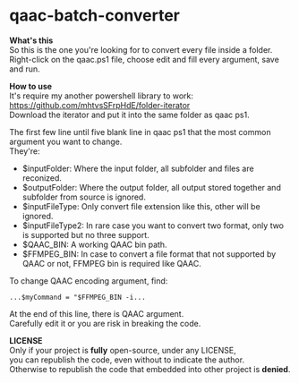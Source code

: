 # qaac-batch-converter
**What's this**  
So this is the one you're looking for to convert every file inside a folder.  
Right-click on the qaac.ps1 file, choose edit and fill every argument, save and run.

**How to use**  
It's require my another powershell library to work:  
https://github.com/mhtvsSFrpHdE/folder-iterator  
Download the iterator and put it into the same folder as qaac ps1.

The first few line until five blank line in qaac ps1 that the most common argument you want to change.  
They're:
- $inputFolder: Where the input folder, all subfolder and files are reconized.
- $outputFolder: Where the output folder, all output stored together and subfolder from source is ignored.
- $inputFileType: Only convert file extension like this, other will be ignored.
- $inputFileType2: In rare case you want to convert two format, only two is supported but no three support.
- $QAAC_BIN: A working QAAC bin path.
- $FFMPEG_BIN: In case to convert a file format that not supported by QAAC or not, FFMPEG bin is required like QAAC.

To change QAAC encoding argument, find:
```
...$myCommand = "$FFMPEG_BIN -i...
```
At the end of this line, there is QAAC argument.  
Carefully edit it or you are risk in breaking the code.

**LICENSE**  
Only if your project is **fully** open-source, under any LICENSE,  
you can republish the code, even without to indicate the author.  
Otherwise to republish the code that embedded into other project is **denied**.
